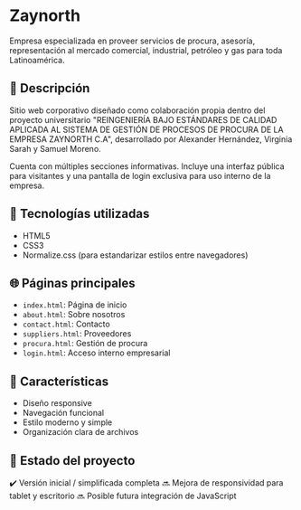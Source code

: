 # Zaynorth

Empresa especializada en proveer servicios de procura, asesoría,
representación al mercado comercial, industrial, petróleo y gas para toda Latinoamérica.

## 📱 Descripción

Sitio web corporativo diseñado como colaboración propia dentro del proyecto universitario "REINGENIERÍA BAJO ESTÁNDARES DE CALIDAD APLICADA AL SISTEMA DE GESTIÓN DE PROCESOS DE PROCURA DE LA EMPRESA ZAYNORTH C.A", desarrollado por Alexander Hernández, Virginia Sarah y Samuel Moreno.

Cuenta con múltiples secciones informativas. Incluye una interfaz pública para visitantes y una pantalla de login exclusiva para uso interno de la empresa.

## 🔧 Tecnologías utilizadas

- HTML5
- CSS3
- Normalize.css (para estandarizar estilos entre navegadores)

## 🌐 Páginas principales

- `index.html`: Página de inicio
- `about.html`: Sobre nosotros
- `contact.html`: Contacto
- `suppliers.html`: Proveedores
- `procura.html`: Gestión de procura
- `login.html`: Acceso interno empresarial

## 🧩 Características

- Diseño responsive
- Navegación funcional
- Estilo moderno y simple
- Organización clara de archivos

## 🚧 Estado del proyecto

✔️ Versión inicial / simplificada completa
🔜 Mejora de responsividad para tablet y escritorio
🔜 Posible futura integración de JavaScript
